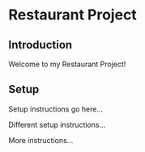 # Restaurant Project

## Introduction
Welcome to my Restaurant Project!

## Setup
Setup instructions go here...

Different setup instructions...

More instructions...
